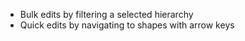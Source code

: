 - Bulk edits by filtering a selected hierarchy
- Quick edits by navigating to shapes with arrow keys
